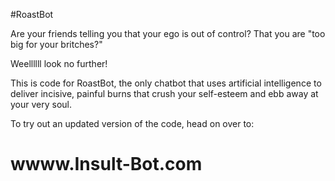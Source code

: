 #RoastBot

Are your friends telling you that your ego is out of control?  That you are "too big for your britches?"

Weellllll look no further!

This is code for RoastBot, the only chatbot that uses artificial intelligence to deliver incisive, painful burns that crush your self-esteem and ebb away at your very soul.

To try out an updated version of the code, head on over to:

# wwww.Insult-Bot.com
